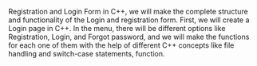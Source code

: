 Registration and Login Form in C++, we will make the complete structure and functionality of the Login and 
registration form. First, we will create a Login page in C++. In the menu, there will be different options like 
Registration, Login, and Forgot password, and we will make the functions for each one of them with the help of 
different C++ concepts like file handling and switch-case statements, function. 
